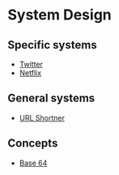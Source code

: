 # System Design

## Specific systems
- [Twitter](twitter/twitter.md)
- [Netflix](netflix/netflix.md)


## General systems
- [URL Shortner](tiny-url/tiny-url.md)

## Concepts
- [Base 64](terminologies/Base-64.md)
